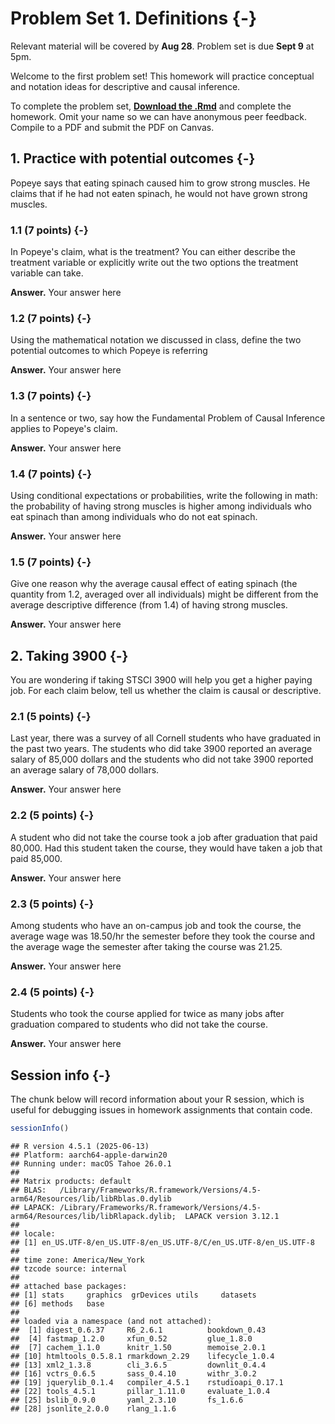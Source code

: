 # Problem Set 1. Definitions {-}

Relevant material will be covered by **Aug 28**. Problem set is due **Sept 9** at 5pm.

Welcome to the first problem set! This homework will practice conceptual and notation ideas for descriptive and causal inference.

To complete the problem set, [**Download the .Rmd**](assets/psets/pset1_download.Rmd) and complete the homework. Omit your name so we can have anonymous peer feedback. Compile to a PDF and submit the PDF on Canvas.

## 1. Practice with potential outcomes {-}

Popeye says that eating spinach caused him to grow strong muscles. He claims that if he had not eaten spinach, he would not have grown strong muscles.  

### 1.1 (7 points) {-}

In Popeye's claim, what is the treatment? You can either describe the treatment variable or explicitly write out the two options the treatment variable can take.

**Answer.** Your answer here

### 1.2 (7 points) {-}

Using the mathematical notation we discussed in class, define the two potential outcomes to which Popeye is referring

**Answer.** Your answer here

### 1.3 (7 points) {-}

In a sentence or two, say how the Fundamental Problem of Causal Inference applies to Popeye's claim.

**Answer.** Your answer here

### 1.4 (7 points) {-}

Using conditional expectations or probabilities, write the following in math: the probability of having strong muscles is higher among individuals who eat spinach than among individuals who do not eat spinach.

**Answer.** Your answer here

### 1.5 (7 points) {-}

Give one reason why the average causal effect of eating spinach (the quantity from 1.2, averaged over all individuals) might be different from the average descriptive difference (from 1.4) of having strong muscles.

**Answer.** Your answer here

## 2. Taking 3900 {-}

You are wondering if taking STSCI 3900 will help you get a higher paying job. For each claim below, tell us whether the claim is causal or descriptive.

### 2.1 (5 points) {-}

Last year, there was a survey of all Cornell students who have graduated in the past two years. The students who did take 3900 reported an average salary of 85,000 dollars and the students who did not take 3900 reported an average salary of 78,000 dollars. 

**Answer.** Your answer here

### 2.2 (5 points) {-}

A student who did not take the course took a job after graduation that paid 80,000. Had this student taken the course, they would have taken a job that paid 85,000. 

**Answer.** Your answer here

### 2.3 (5 points) {-}

Among students who have an on-campus job and took the course, the average wage was 18.50/hr the semester before they took the course and the average wage the semester after taking the course was 21.25.  

**Answer.** Your answer here

### 2.4 (5 points) {-}

Students who took the course applied for twice as many jobs after graduation compared to students who did not take the course.  

**Answer.** Your answer here

## Session info {-}

The chunk below will record information about your R session, which is useful for debugging issues in homework assignments that contain code.


``` r
sessionInfo()
```

```
## R version 4.5.1 (2025-06-13)
## Platform: aarch64-apple-darwin20
## Running under: macOS Tahoe 26.0.1
## 
## Matrix products: default
## BLAS:   /Library/Frameworks/R.framework/Versions/4.5-arm64/Resources/lib/libRblas.0.dylib 
## LAPACK: /Library/Frameworks/R.framework/Versions/4.5-arm64/Resources/lib/libRlapack.dylib;  LAPACK version 3.12.1
## 
## locale:
## [1] en_US.UTF-8/en_US.UTF-8/en_US.UTF-8/C/en_US.UTF-8/en_US.UTF-8
## 
## time zone: America/New_York
## tzcode source: internal
## 
## attached base packages:
## [1] stats     graphics  grDevices utils     datasets 
## [6] methods   base     
## 
## loaded via a namespace (and not attached):
##  [1] digest_0.6.37     R6_2.6.1          bookdown_0.43    
##  [4] fastmap_1.2.0     xfun_0.52         glue_1.8.0       
##  [7] cachem_1.1.0      knitr_1.50        memoise_2.0.1    
## [10] htmltools_0.5.8.1 rmarkdown_2.29    lifecycle_1.0.4  
## [13] xml2_1.3.8        cli_3.6.5         downlit_0.4.4    
## [16] vctrs_0.6.5       sass_0.4.10       withr_3.0.2      
## [19] jquerylib_0.1.4   compiler_4.5.1    rstudioapi_0.17.1
## [22] tools_4.5.1       pillar_1.11.0     evaluate_1.0.4   
## [25] bslib_0.9.0       yaml_2.3.10       fs_1.6.6         
## [28] jsonlite_2.0.0    rlang_1.1.6
```

